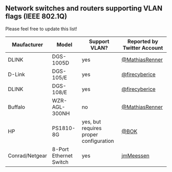 Network switches and routers supporting VLAN flags (IEEE 802.1Q)
--------------------------------------------

Please feel free to update this list!

| Maufacturer    | Model           | Support VLAN?                          | Reported by Twitter Account |
|----------------|-----------------|----------------------------------------|----------------------------------------------------------|
| DLINK          | DGS-1005D              | yes                                    | [@MathiasRenner](https://twitter.com/MathiasRenner)      |
| D-Link         | DGS-105/E              | yes                                    | [@firecyberice](https://twitter.com/firecyberice)        |
| DLINK          | DGS-108/E              | yes                                    | [@firecyberice](https://twitter.com/firecyberice)        |
| Buffalo        | WZR-AGL-300NH          | no                                     | [@MathiasRenner](https://twitter.com/MathiasRenner)      |
| HP             | PS1810-8G              | yes, but requires proper configuration | [@BOK](https://twitter.com/BOK)                          |
| Conrad/Netgear | 8-Port Ethernet Switch | yes         | [jmMeessen]()             |                                                         |
